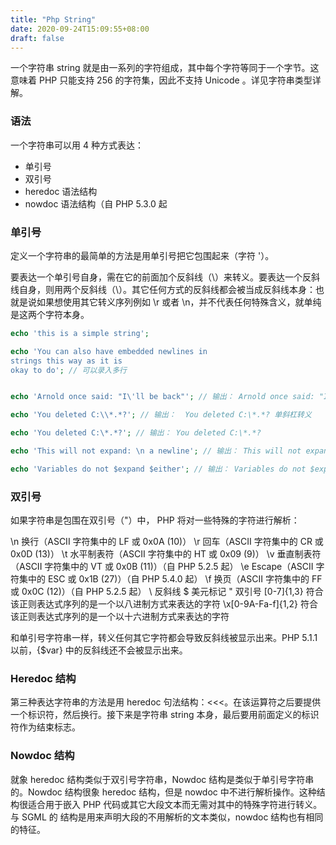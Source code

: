 ```yaml
---
title: "Php String"
date: 2020-09-24T15:09:55+08:00
draft: false
---
```


一个字符串 string 就是由一系列的字符组成，其中每个字符等同于一个字节。这意味着 PHP 只能支持 256 的字符集，因此不支持 Unicode 。详见字符串类型详解。


### 语法

一个字符串可以用 4 种方式表达：

- 单引号
- 双引号
- heredoc 语法结构
- nowdoc 语法结构（自 PHP 5.3.0 起


### 单引号

定义一个字符串的最简单的方法是用单引号把它包围起来（字符 '）。

要表达一个单引号自身，需在它的前面加个反斜线（\）来转义。要表达一个反斜线自身，则用两个反斜线（\\）。其它任何方式的反斜线都会被当成反斜线本身：也就是说如果想使用其它转义序列例如 \r 或者 \n，并不代表任何特殊含义，就单纯是这两个字符本身。

```php
echo 'this is a simple string';

echo 'You can also have embedded newlines in 
strings this way as it is
okay to do'; // 可以录入多行


echo 'Arnold once said: "I\'ll be back"'; // 输出： Arnold once said: "I'll be back"  单引号转义

echo 'You deleted C:\\*.*?'; // 输出：  You deleted C:\*.*? 单斜杠转义

echo 'You deleted C:\*.*?'; // 输出： You deleted C:\*.*?

echo 'This will not expand: \n a newline'; // 输出： This will not expand: \n a newline

echo 'Variables do not $expand $either'; // 输出： Variables do not $expand $either
```

### 双引号

如果字符串是包围在双引号（"）中， PHP 将对一些特殊的字符进行解析：

\n	换行（ASCII 字符集中的 LF 或 0x0A (10)）
\r	回车（ASCII 字符集中的 CR 或 0x0D (13)）
\t	水平制表符（ASCII 字符集中的 HT 或 0x09 (9)）
\v	垂直制表符（ASCII 字符集中的 VT 或 0x0B (11)）（自 PHP 5.2.5 起）
\e	Escape（ASCII 字符集中的 ESC 或 0x1B (27)）（自 PHP 5.4.0 起）
\f	换页（ASCII 字符集中的 FF 或 0x0C (12)）（自 PHP 5.2.5 起）
\\	反斜线
\$	美元标记
\"	双引号
\[0-7]{1,3}	符合该正则表达式序列的是一个以八进制方式来表达的字符
\x[0-9A-Fa-f]{1,2}	符合该正则表达式序列的是一个以十六进制方式来表达的字符

和单引号字符串一样，转义任何其它字符都会导致反斜线被显示出来。PHP 5.1.1 以前，\{$var} 中的反斜线还不会被显示出来。


### Heredoc 结构 

第三种表达字符串的方法是用 heredoc 句法结构：<<<。在该运算符之后要提供一个标识符，然后换行。接下来是字符串 string 本身，最后要用前面定义的标识符作为结束标志。


### Nowdoc 结构

就象 heredoc 结构类似于双引号字符串，Nowdoc 结构是类似于单引号字符串的。Nowdoc 结构很象 heredoc 结构，但是 nowdoc 中不进行解析操作。这种结构很适合用于嵌入 PHP 代码或其它大段文本而无需对其中的特殊字符进行转义。与 SGML 的 <![CDATA[ ]]> 结构是用来声明大段的不用解析的文本类似，nowdoc 结构也有相同的特征。